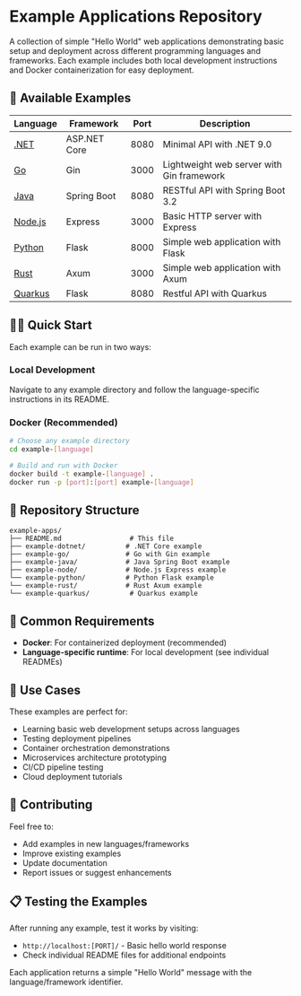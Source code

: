 # Example Applications Repository

A collection of simple "Hello World" web applications demonstrating basic setup and deployment across different programming languages and frameworks. Each example includes both local development instructions and Docker containerization for easy deployment.

## 🚀 Available Examples

| Language | Framework | Port | Description |
|----------|-----------|------|-------------|
| [.NET](./example-dotnet/) | ASP.NET Core | 8080 | Minimal API with .NET 9.0 |
| [Go](./example-go/) | Gin | 3000 | Lightweight web server with Gin framework |
| [Java](./example-java/) | Spring Boot | 8080 | RESTful API with Spring Boot 3.2 |
| [Node.js](./example-node/) | Express | 3000 | Basic HTTP server with Express |
| [Python](./example-python/) | Flask | 8000 | Simple web application with Flask |
| [Rust](./example-rust/) | Axum | 3000 | Simple web application with Axum |
| [Quarkus](./example-quarkus/) | Flask | 8080 | Restful API with Quarkus |

## 🏃‍♂️ Quick Start

Each example can be run in two ways:

### Local Development
Navigate to any example directory and follow the language-specific instructions in its README.

### Docker (Recommended)
```bash
# Choose any example directory
cd example-[language]

# Build and run with Docker
docker build -t example-[language] .
docker run -p [port]:[port] example-[language]
```

## 📁 Repository Structure

```
example-apps/
├── README.md                 # This file
├── example-dotnet/          # .NET Core example
├── example-go/              # Go with Gin example  
├── example-java/            # Java Spring Boot example
├── example-node/            # Node.js Express example
└── example-python/          # Python Flask example
└── example-rust/            # Rust Axum example
└── example-quarkus/          # Quarkus example

```

## 🔧 Common Requirements

- **Docker**: For containerized deployment (recommended)
- **Language-specific runtime**: For local development (see individual READMEs)

## 🎯 Use Cases

These examples are perfect for:
- Learning basic web development setups across languages
- Testing deployment pipelines
- Container orchestration demonstrations  
- Microservices architecture prototyping
- CI/CD pipeline testing
- Cloud deployment tutorials

## 🤝 Contributing

Feel free to:
- Add examples in new languages/frameworks
- Improve existing examples
- Update documentation
- Report issues or suggest enhancements

## 📋 Testing the Examples

After running any example, test it works by visiting:
- `http://localhost:[PORT]/` - Basic hello world response
- Check individual README files for additional endpoints

Each application returns a simple "Hello World" message with the language/framework identifier.